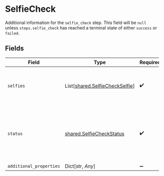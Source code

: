 # SelfieCheck

Additional information for the `selfie_check` step. This field will be `null` unless `steps.selfie_check` has reached a terminal state of either `success` or `failed`.


## Fields

| Field                                                                                                                                                          | Type                                                                                                                                                           | Required                                                                                                                                                       | Description                                                                                                                                                    | Example                                                                                                                                                        |
| -------------------------------------------------------------------------------------------------------------------------------------------------------------- | -------------------------------------------------------------------------------------------------------------------------------------------------------------- | -------------------------------------------------------------------------------------------------------------------------------------------------------------- | -------------------------------------------------------------------------------------------------------------------------------------------------------------- | -------------------------------------------------------------------------------------------------------------------------------------------------------------- |
| `selfies`                                                                                                                                                      | List[[shared.SelfieCheckSelfie](../../models/shared/selfiecheckselfie.md)]                                                                                     | :heavy_check_mark:                                                                                                                                             | An array of selfies submitted to the `selfie_check` step. Each entry represents one user submission.                                                           |                                                                                                                                                                |
| `status`                                                                                                                                                       | [shared.SelfieCheckStatus](../../models/shared/selfiecheckstatus.md)                                                                                           | :heavy_check_mark:                                                                                                                                             | The outcome status for the associated Identity Verification attempt's `selfie_check` step. This field will always have the same value as `steps.selfie_check`. | success                                                                                                                                                        |
| `additional_properties`                                                                                                                                        | Dict[str, *Any*]                                                                                                                                               | :heavy_minus_sign:                                                                                                                                             | N/A                                                                                                                                                            |                                                                                                                                                                |